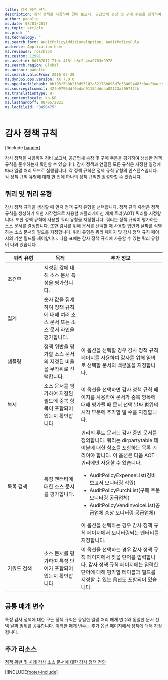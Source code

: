 ```yaml
---
title: 감사 정책 규칙
description: 감사 정책을 사용하여 경비 보고서, 공급업체 송장 및 구매 주문을 평가하여 생성한 정책 규칙을 준수하는지 확인할 수 있습니다. 감사 정책과 연결된 모든 규칙은 지정한 일정에 따라 일괄 처리 모드로 실행됩니다.  각 정책 규칙은 정책 규칙 유형의 인스턴스입니다. 각 정책 규칙 유형에 대해 한 번에 하나의 정책 규칙만 활성화할 수 있습니다.
author: panolte
ms.date: 08/01/2017
ms.topic: article
ms.prod: ''
ms.technology: ''
ms.search.form: AuditPolicyAdditionalOption, AuditPolicyRule
audience: Application User
ms.reviewer: roschlom
ms.custom: 12991
ms.assetid: 8d787017-71dc-418f-b8c2-4ea9763d9978
ms.search.region: Global
ms.author: panolte
ms.search.validFrom: 2016-02-28
ms.dyn365.ops.version: AX 7.0.0
ms.openlocfilehash: bbf93f5b8b2f8d95102a52178b096d7e334894483c0ac0bacc62653aea845022
ms.sourcegitcommit: 42fe9790ddf0bdad911544deaa82123a396712fb
ms.translationtype: HT
ms.contentlocale: ko-KR
ms.lasthandoff: 08/05/2021
ms.locfileid: "8450475"
---
```

# <a name="audit-policy-rules"></a>감사 정책 규칙

[!include [banner](../includes/banner.md)]

감사 정책을 사용하여 경비 보고서, 공급업체 송장 및 구매 주문을 평가하여 생성한 정책 규칙을 준수하는지 확인할 수 있습니다. 감사 정책과 연결된 모든 규칙은 지정한 일정에 따라 일괄 처리 모드로 실행됩니다.  각 정책 규칙은 정책 규칙 유형의 인스턴스입니다. 각 정책 규칙 유형에 대해 한 번에 하나의 정책 규칙만 활성화할 수 있습니다. 

## <a name="queries-and-query-types"></a>쿼리 및 쿼리 유형

감사 정책 규칙을 생성할 때 먼저 정책 규칙 유형을 선택합니다. 정책 규칙 유형은 정책 규칙을 생성하기 위한 시작점으로 사용할 애플리케이션 개체 트리(AOT) 쿼리를 지정합니다. 또한 정책 규칙에 사용할 쿼리 유형을 지정합니다. 쿼리는 정책 규칙이 평가하는 소스 문서를 결정합니다. 또한 감사를 위해 문서를 선택할 때 사용할 법인과 날짜를 식별하는 소스 문서의 필드를 지정합니다. 쿼리 유형은 쿼리 페이지 및 감사 정책 규칙 페이지의 기본 필드를 제어합니다. 다음 표에는 감사 정책 규칙에 사용할 수 있는 쿼리 유형이 나와 있습니다.

<table>
<colgroup>
<col width="33%" />
<col width="33%" />
<col width="33%" />
</colgroup>
<thead>
<tr class="header">
<th>쿼리 유형</th>
<th>목적</th>
<th>추가 정보</th>
</tr>
</thead>
<tbody>
<tr class="odd">
<td>조건부</td>
<td>지정된 값에 대해 소스 문서 특성을 평가합니다.</td>
<td></td>
</tr>
<tr class="even">
<td>집계</td>
<td>숫자 값을 집계하여 정책 규칙에 대해 여러 소스 문서 또는 소스 문서 라인을 평가합니다.</td>
<td></td>
</tr>
<tr class="odd">
<td>샘플링</td>
<td>정책 위반을 평가할 소스 문서의 지정된 비율을 무작위로 선택합니다.</td>
<td>이 옵션을 선택할 경우 감사 정책 규칙 페이지를 사용하여 감사를 위해 임의로 선택할 문서의 백분율을 지정합니다.</td>
</tr>
<tr class="even">
<td>복제</td>
<td>소스 문서를 평가하여 지정된 필드에 중복 항목이 포함되어 있는지 확인합니다.</td>
<td>이 옵션을 선택하면 감사 정책 규칙 페이지를 사용하여 문서가 중복 항목에 대해 평가될 때 문서 선택 날짜 범위의 시작 부분에 추가할 일 수를 지정합니다.</td>
</tr>
<tr class="odd">
<td>목록 검색</td>
<td>특정 엔터티에 대한 소스 문서를 평가합니다.</td>
<td>쿼리의 루트 문서는 감사 중인 문서를 정의합니다. 쿼리는 dirpartytable 테이블에 대한 참조를 포함하는 목록 쿼리여야 합니다. 이 옵션은 다음 AOT 쿼리에만 사용할 수 있습니다.
<ul>
<li><span class="ui">AuditPolicyExpenseList</span>(경비 보고서 모니터링 직원)</li>
<li><span class="ui">AuditPolicyPurchList</span>(구매 주문 모니터링 공급업체)</li>
<li><span class="ui">AuditPolicyVendInvoiceList</span>(공급업체 송장 모니터링 공급업체)</li>
</ul>
이 옵션을 선택하는 경우 감사 정책 규칙 페이지에서 모니터링되는 엔터티를 지정합니다.</td>
</tr>
<tr class="even">
<td>키워드 검색</td>
<td>소스 문서를 평가하여 특정 단어가 포함되어 있는지 확인합니다.</td>
<td>이 옵션을 선택하는 경우 감사 정책 규칙 페이지에서 찾을 단어를 입력합니다. 감사 정책 규칙 페이지에는 입력한 단어에 대해 평가할 테이블과 필드를 지정할 수 있는 옵션도 포함되어 있습니다.</td>
</tr>
</tbody>
</table>

## <a name="common-parameters"></a>공통 매개 변수
특정 감사 정책에 대한 모든 정책 규칙은 동일한 일괄 처리 매개 변수와 동일한 문서 선택 날짜 범위를 공유합니다. 이러한 매개 변수는 추가 옵션 페이지에서 정책에 대해 지정됩니다.



## <a name="additional-resources"></a>추가 리소스

[정책 위반 및 사례 감사](audit-policy-violations-cases.md)
[소스 문서에 대한 감사 정책 정의](tasks/define-audit-policies-source-documents.md)




[!INCLUDE[footer-include](../../includes/footer-banner.md)]